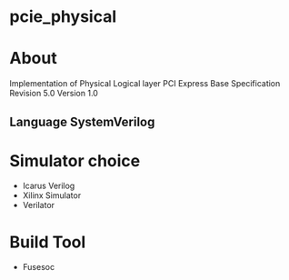 # pcie_physical

# About
Implementation of Physical Logical layer PCI Express Base Specification Revision 5.0 Version 1.0


## Language SystemVerilog

# Simulator choice
- Icarus Verilog
- Xilinx Simulator
- Verilator

# Build Tool
- Fusesoc